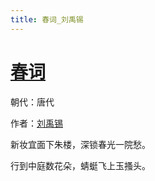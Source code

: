 ```yaml
---
title: 春词_刘禹锡
---
```


# [春词](http://so.gushiwen.org/view_19032.aspx)

朝代：唐代

作者：[刘禹锡](http://so.gushiwen.org/author_197.aspx)

新妆宜面下朱楼，深锁春光一院愁。 

行到中庭数花朵，蜻蜓飞上玉搔头。